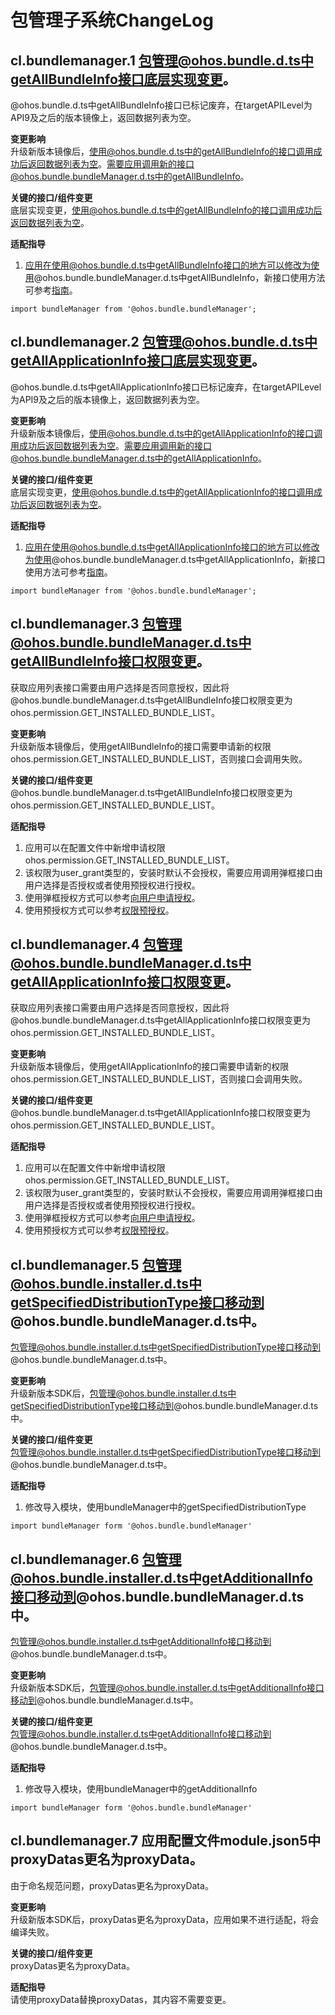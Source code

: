 # 包管理子系统ChangeLog
## cl.bundlemanager.1 包管理@ohos.bundle.d.ts中getAllBundleInfo接口底层实现变更。

@ohos.bundle.d.ts中getAllBundleInfo接口已标记废弃，在targetAPILevel为API9及之后的版本镜像上，返回数据列表为空。

**变更影响**<br>
升级新版本镜像后，使用@ohos.bundle.d.ts中的getAllBundleInfo的接口调用成功后返回数据列表为空。需要应用调用新的接口@ohos.bundle.bundleManager.d.ts中的getAllBundleInfo。

**关键的接口/组件变更**<br>
底层实现变更，使用@ohos.bundle.d.ts中的getAllBundleInfo的接口调用成功后返回数据列表为空。

**适配指导**<br>
1. 应用在使用@ohos.bundle.d.ts中getAllBundleInfo接口的地方可以修改为使用@ohos.bundle.bundleManager.d.ts中getAllBundleInfo，新接口使用方法可参考[指南](../../../application-dev/reference/apis/js-apis-bundleManager.md#bundlemanagergetallbundleinfo)。
```ets
import bundleManager from '@ohos.bundle.bundleManager';
```

## cl.bundlemanager.2 包管理@ohos.bundle.d.ts中getAllApplicationInfo接口底层实现变更。

@ohos.bundle.d.ts中getAllApplicationInfo接口已标记废弃，在targetAPILevel为API9及之后的版本镜像上，返回数据列表为空。

**变更影响**<br>
升级新版本镜像后，使用@ohos.bundle.d.ts中的getAllApplicationInfo的接口调用成功后返回数据列表为空。需要应用调用新的接口@ohos.bundle.bundleManager.d.ts中的getAllApplicationInfo。

**关键的接口/组件变更**<br>
底层实现变更，使用@ohos.bundle.d.ts中的getAllApplicationInfo的接口调用成功后返回数据列表为空。

**适配指导**<br>
1. 应用在使用@ohos.bundle.d.ts中getAllApplicationInfo接口的地方可以修改为使用@ohos.bundle.bundleManager.d.ts中getAllApplicationInfo，新接口使用方法可参考[指南](../../../application-dev/reference/apis/js-apis-bundleManager.md#bundlemanagergetallapplicationinfo)。
```ets
import bundleManager from '@ohos.bundle.bundleManager';
```

## cl.bundlemanager.3 包管理@ohos.bundle.bundleManager.d.ts中getAllBundleInfo接口权限变更。

获取应用列表接口需要由用户选择是否同意授权，因此将
@ohos.bundle.bundleManager.d.ts中getAllBundleInfo接口权限变更为ohos.permission.GET_INSTALLED_BUNDLE_LIST。

**变更影响**<br>
升级新版本镜像后，使用getAllBundleInfo的接口需要申请新的权限ohos.permission.GET_INSTALLED_BUNDLE_LIST，否则接口会调用失败。

**关键的接口/组件变更**<br>
@ohos.bundle.bundleManager.d.ts中getAllBundleInfo接口权限变更为ohos.permission.GET_INSTALLED_BUNDLE_LIST。

**适配指导**<br>
1. 应用可以在配置文件中新增申请权限ohos.permission.GET_INSTALLED_BUNDLE_LIST。
2. 该权限为user_grant类型的，安装时默认不会授权，需要应用调用弹框接口由用户选择是否授权或者使用预授权进行授权。
3. 使用弹框授权方式可以参考[向用户申请授权](../../../application-dev/security/accesstoken-guidelines.md#向用户申请授权)。
4. 使用预授权方式可以参考[权限预授权](../../../application-dev/security/accesstoken-guidelines.md#user_grant权限预授权)。

## cl.bundlemanager.4 包管理@ohos.bundle.bundleManager.d.ts中getAllApplicationInfo接口权限变更。

获取应用列表接口需要由用户选择是否同意授权，因此将
@ohos.bundle.bundleManager.d.ts中getAllApplicationInfo接口权限变更为ohos.permission.GET_INSTALLED_BUNDLE_LIST。

**变更影响**<br>
升级新版本镜像后，使用getAllApplicationInfo的接口需要申请新的权限ohos.permission.GET_INSTALLED_BUNDLE_LIST，否则接口会调用失败。

**关键的接口/组件变更**<br>
@ohos.bundle.bundleManager.d.ts中getAllApplicationInfo接口权限变更为ohos.permission.GET_INSTALLED_BUNDLE_LIST。

**适配指导**<br>
1. 应用可以在配置文件中新增申请权限ohos.permission.GET_INSTALLED_BUNDLE_LIST。
2. 该权限为user_grant类型的，安装时默认不会授权，需要应用调用弹框接口由用户选择是否授权或者使用预授权进行授权。
3. 使用弹框授权方式可以参考[向用户申请授权](../../../application-dev/security/accesstoken-guidelines.md#向用户申请授权)。
4. 使用预授权方式可以参考[权限预授权](../../../application-dev/security/accesstoken-guidelines.md#user_grant权限预授权)。

## cl.bundlemanager.5 包管理@ohos.bundle.installer.d.ts中getSpecifiedDistributionType接口移动到@ohos.bundle.bundleManager.d.ts中。

包管理@ohos.bundle.installer.d.ts中getSpecifiedDistributionType接口移动到@ohos.bundle.bundleManager.d.ts中。

**变更影响**<br>
升级新版本SDK后，包管理@ohos.bundle.installer.d.ts中getSpecifiedDistributionType接口移动到@ohos.bundle.bundleManager.d.ts中。

**关键的接口/组件变更**<br>
包管理@ohos.bundle.installer.d.ts中getSpecifiedDistributionType接口移动到@ohos.bundle.bundleManager.d.ts中。

**适配指导**<br>
1. 修改导入模块，使用bundleManager中的getSpecifiedDistributionType
```ets
import bundleManager form '@ohos.bundle.bundleManager'
```

## cl.bundlemanager.6 包管理@ohos.bundle.installer.d.ts中getAdditionalInfo接口移动到@ohos.bundle.bundleManager.d.ts中。

包管理@ohos.bundle.installer.d.ts中getAdditionalInfo接口移动到@ohos.bundle.bundleManager.d.ts中。

**变更影响**<br>
升级新版本SDK后，包管理@ohos.bundle.installer.d.ts中getAdditionalInfo接口移动到@ohos.bundle.bundleManager.d.ts中。

**关键的接口/组件变更**<br>
包管理@ohos.bundle.installer.d.ts中getAdditionalInfo接口移动到@ohos.bundle.bundleManager.d.ts中。

**适配指导**<br>
1. 修改导入模块，使用bundleManager中的getAdditionalInfo
```ets
import bundleManager form '@ohos.bundle.bundleManager'
```

## cl.bundlemanager.7 应用配置文件module.json5中proxyDatas更名为proxyData。

由于命名规范问题，proxyDatas更名为proxyData。

**变更影响**<br>
升级新版本SDK后，proxyDatas更名为proxyData，应用如果不进行适配，将会编译失败。

**关键的接口/组件变更**<br>
proxyDatas更名为proxyData。

**适配指导**<br>
请使用proxyData替换proxyDatas，其内容不需要变更。